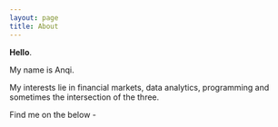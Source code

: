 ```yaml
---
layout: page
title: About
---
```


**Hello**.

My name is Anqi.

My interests lie in financial markets, data analytics, programming and sometimes the intersection of the three.

Find me on the below -
